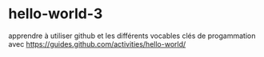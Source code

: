 # hello-world-3
apprendre à utiliser github 
et les différents  vocables clés de progammation avec
https://guides.github.com/activities/hello-world/
